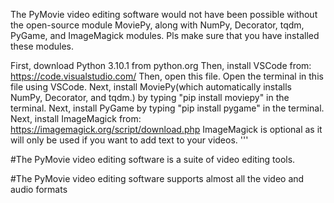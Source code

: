 The PyMovie video editing software would not have been possible without the open-source module MoviePy, along with NumPy, Decorator, tqdm,
PyGame, and ImageMagick modules. Pls make sure that you have installed these modules.

First, download Python 3.10.1 from python.org
Then, install VSCode from: https://code.visualstudio.com/
Then, open this file.
Open the terminal in this file using VSCode.
Next, install MoviePy(which automatically installs NumPy, Decorator, and tqdm.) by typing "pip install moviepy" in the terminal.
Next, install PyGame by typing "pip install pygame" in the terminal.
Next, install ImageMagick from: https://imagemagick.org/script/download.php
ImageMagick is optional as it will only be used if you want to add text to your videos.
'''

#The PyMovie video editing software is a suite of video editing tools.

#The PyMovie video editing software supports almost all the video and audio formats
